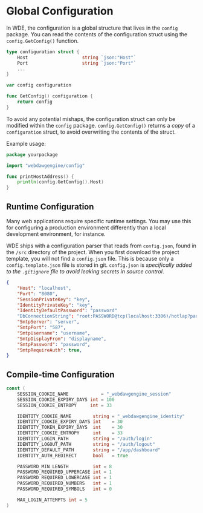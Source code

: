 # Global Configuration

In WDE, the configuration is a global structure that lives in the `config` package.
You can read the contents of the configuration struct using the `config.GetConfig()` function.

```go
type configuration struct {
	Host                    string `json:"Host"`
	Port                    string `json:"Port"`
	...
}

var config configuration

func GetConfig() configuration {
	return config
}
```

To avoid any potential mishaps, the configuration struct can only be modified within the `config` package.
`config.GetConfig()` returns a _copy_ of a `configuration` struct, to avoid overwriting the contents of the struct.

Example usage:
```go
package yourpackage

import "webdawgengine/config"

func printHostAddress() {
	println(config.GetConfig().Host)
}
```
## Runtime Configuration
Many web applications require specific runtime settings.
You may use this for configuring a production environment differently than a local development environment, for instance.

WDE ships with a configuration parser that reads from `config.json`, found in the `/src` directory of the project.
When you first download the project template, you will not find a `config.json` file.
This is because only a `config.template.json` file is stored in git.
`config.json` is _specifically added to the `.gitignore` file to avoid leaking secrets in source control_.

```json
{
    "Host": "localhost",
    "Port": "8080",
    "SessionPrivateKey": "key",
    "IdentityPrivateKey": "key",
    "IdentityDefaultPassword": "password"
    "DbConnectionString": "root:PASSWORD@tcp(localhost:3306)/hotlap?parseTime=true",
    "SmtpServer": "server",
    "SmtpPort": "587",
    "SmtpUsername": "username",
    "SmtpDisplayFrom": "displayname",
    "SmtpPassword": "password",
    "SmtpRequireAuth": true,
}
```

## Compile-time Configuration

```go
const (
	SESSION_COOKIE_NAME            = "_webdawgengine_session"
	SESSION_COOKIE_EXPIRY_DAYS int = 100
	SESSION_COOKIE_ENTROPY     int = 33

	IDENTITY_COOKIE_NAME        string = "_webdawgengine_identity"
	IDENTITY_COOKIE_EXPIRY_DAYS int    = 30
	IDENTITY_TOKEN_EXPIRY_DAYS  int    = 30
	IDENTITY_COOKIE_ENTROPY     int    = 33
	IDENTITY_LOGIN_PATH         string = "/auth/login"
	IDENTITY_LOGOUT_PATH        string = "/auth/logout"
	IDENTITY_DEFAULT_PATH       string = "/app/dashboard"
	IDENTITY_AUTH_REDIRECT      bool   = true

	PASSWORD_MIN_LENGTH         int = 8
	PASSWORD_REQUIRED_UPPERCASE int = 1
	PASSWORD_REQUIRED_LOWERCASE int = 1
	PASSWORD_REQUIRED_NUMBERS   int = 1
	PASSWORD_REQUIRED_SYMBOLS   int = 0

	MAX_LOGIN_ATTEMPTS int = 5
)
```